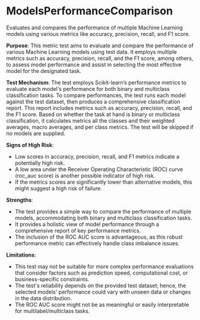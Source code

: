 # ModelsPerformanceComparison

Evaluates and compares the performance of multiple Machine Learning models using various metrics like accuracy,
precision, recall, and F1 score.

**Purpose**: This metric test aims to evaluate and compare the performance of various Machine Learning models using
test data. It employs multiple metrics such as accuracy, precision, recall, and the F1 score, among others, to
assess model performance and assist in selecting the most effective model for the designated task.

**Test Mechanism**: The test employs Scikit-learn’s performance metrics to evaluate each model's performance for
both binary and multiclass classification tasks. To compare performances, the test runs each model against the test
dataset, then produces a comprehensive classification report. This report includes metrics such as accuracy,
precision, recall, and the F1 score. Based on whether the task at hand is binary or multiclass classification, it
calculates metrics all the classes and their weighted averages, macro averages,
and per class metrics. The test will be skipped if no models are supplied.

**Signs of High Risk**:
- Low scores in accuracy, precision, recall, and F1 metrics indicate a potentially high risk.
- A low area under the Receiver Operating Characteristic (ROC) curve (roc_auc score) is another possible indicator
of high risk.
- If the metrics scores are significantly lower than alternative models, this might suggest a high risk of failure.

**Strengths**:
- The test provides a simple way to compare the performance of multiple models, accommodating both binary and
multiclass classification tasks.
- It provides a holistic view of model performance through a comprehensive report of key performance metrics.
- The inclusion of the ROC AUC score is advantageous, as this robust performance metric can effectively handle
class imbalance issues.

**Limitations**:
- This test may not be suitable for more complex performance evaluations that consider factors such as prediction
speed, computational cost, or business-specific constraints.
- The test's reliability depends on the provided test dataset; hence, the selected models' performance could vary
with unseen data or changes in the data distribution.
- The ROC AUC score might not be as meaningful or easily interpretable for multilabel/multiclass tasks.